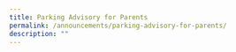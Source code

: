 ```yaml
---
title: Parking Advisory for Parents
permalink: /announcements/parking-advisory-for-parents/
description: ""
---
```

